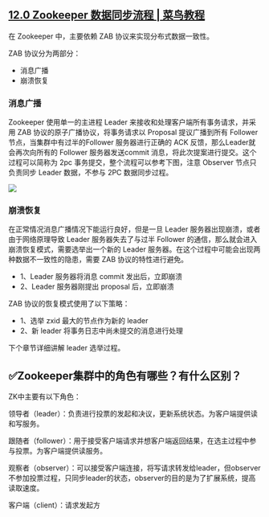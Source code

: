## [12.0 Zookeeper 数据同步流程 | 菜鸟教程](https://www.runoob.com/w3cnote/zookeeper-data-sync.html)

在 Zookeeper 中，主要依赖 ZAB 协议来实现分布式数据一致性。

ZAB 协议分为两部分：

-   消息广播
-   崩溃恢复

### 消息广播

Zookeeper 使用单一的主进程 Leader 来接收和处理客户端所有事务请求，并采用 ZAB 协议的原子广播协议，将事务请求以 Proposal 提议广播到所有 Follower 节点，当集群中有过半的Follower 服务器进行正确的 ACK 反馈，那么Leader就会再次向所有的 Follower 服务器发送commit 消息，将此次提案进行提交。这个过程可以简称为 2pc 事务提交，整个流程可以参考下图，注意 Observer 节点只负责同步 Leader 数据，不参与 2PC 数据同步过程。

![](https://www.runoob.com/wp-content/uploads/2020/09/zk-data-stream-async.png)

### 崩溃恢复

在正常情况消息广播情况下能运行良好，但是一旦 Leader 服务器出现崩溃，或者由于网络原理导致 Leader 服务器失去了与过半 Follower 的通信，那么就会进入崩溃恢复模式，需要选举出一个新的 Leader 服务器。在这个过程中可能会出现两种数据不一致性的隐患，需要 ZAB 协议的特性进行避免。

-   1、Leader 服务器将消息 commit 发出后，立即崩溃
-   2、Leader 服务器刚提出 proposal 后，立即崩溃

ZAB 协议的恢复模式使用了以下策略：

-   1、选举 zxid 最大的节点作为新的 leader
-   2、新 leader 将事务日志中尚未提交的消息进行处理

下个章节详细讲解 leader 选举过程。



## ✅Zookeeper集群中的角色有哪些？有什么区别？

ZK中主要有以下角色：

领导者（leader）：负责进行投票的发起和决议，更新系统状态。为客户端提供读和写服务。

跟随者（follower）：用于接受客户端请求并想客户端返回结果，在选主过程中参与投票。为客户端提供读服务。

观察者（observer）：可以接受客户端连接，将写请求转发给leader，但observer不参加投票过程，只同步leader的状态，observer的目的是为了扩展系统，提高读取速度。

客户端（client）：请求发起方

